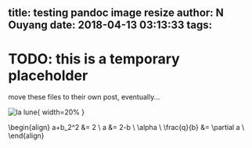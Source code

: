 title: testing pandoc image resize
author: N Ouyang
date: 2018-04-13 03:13:33
tags:
---
# TODO: this is a temporary placeholder
move these files to their own post, eventually...

![la lune](02Apr_setup2.jpg "Voyage to the moon"){ width=20% }

\begin{align}
a+b_2^2 &= 2 \\
a &= 2-b \\
\alpha \\
\frac{q}{b} &= \partial a \\
\end{align}